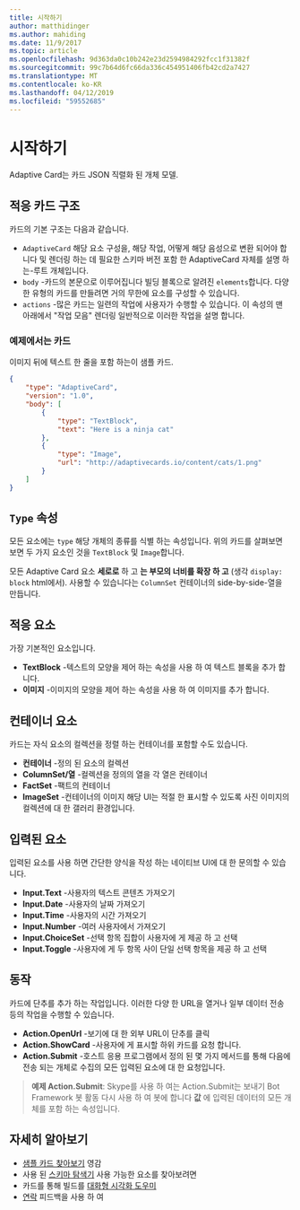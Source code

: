 ```yaml
---
title: 시작하기
author: matthidinger
ms.author: mahiding
ms.date: 11/9/2017
ms.topic: article
ms.openlocfilehash: 9d363da0c10b242e23d2594984292fcc1f31382f
ms.sourcegitcommit: 99c7b64d6fc66da336c454951406fb42cd2a7427
ms.translationtype: MT
ms.contentlocale: ko-KR
ms.lasthandoff: 04/12/2019
ms.locfileid: "59552685"
---
```

# <a name="getting-started"></a>시작하기 

Adaptive Card는 카드 JSON 직렬화 된 개체 모델.

## <a name="adaptive-card-structure"></a>적응 카드 구조

카드의 기본 구조는 다음과 같습니다.

* `AdaptiveCard` 해당 요소 구성을, 해당 작업, 어떻게 해당 음성으로 변환 되어야 합니다 및 렌더링 하는 데 필요한 스키마 버전 포함 한 AdaptiveCard 자체를 설명 하는-루트 개체입니다.
* `body` -카드의 본문으로 이루어집니다 빌딩 블록으로 알려진 `elements`합니다. 다양 한 유형의 카드를 만들려면 거의 무한에 요소를 구성할 수 있습니다. 
* `actions` -많은 카드는 일련의 작업에 사용자가 수행할 수 있습니다. 이 속성의 맨 아래에서 "작업 모음" 렌더링 일반적으로 이러한 작업을 설명 합니다.

### <a name="example-card"></a>예제에서는 카드

이미지 뒤에 텍스트 한 줄을 포함 하는이 샘플 카드.

```json
{
    "type": "AdaptiveCard",
    "version": "1.0",
    "body": [
        {
            "type": "TextBlock",
            "text": "Here is a ninja cat"
        },
        {
            "type": "Image",
            "url": "http://adaptivecards.io/content/cats/1.png"
        }
    ]
}
```

## <a name="type-property"></a>`Type` 속성

모든 요소에는 `type` 해당 개체의 종류를 식별 하는 속성입니다. 위의 카드를 살펴보면 보면 두 가지 요소인 것을 `TextBlock` 및 `Image`합니다.

모든 Adaptive Card 요소 **세로로** 하 고 **는 부모의 너비를 확장 하 고** (생각 `display: block` html에서). 사용할 수 있습니다는 `ColumnSet` 컨테이너의 side-by-side-열을 만듭니다.

## <a name="adaptive-elements"></a>적응 요소

가장 기본적인 요소입니다.

* **TextBlock** -텍스트의 모양을 제어 하는 속성을 사용 하 여 텍스트 블록을 추가 합니다.
* **이미지** -이미지의 모양을 제어 하는 속성을 사용 하 여 이미지를 추가 합니다.

## <a name="container-elements"></a>컨테이너 요소

카드는 자식 요소의 컬렉션을 정렬 하는 컨테이너를 포함할 수도 있습니다.

* **컨테이너** -정의 된 요소의 컬렉션
* **ColumnSet/열** -컬렉션을 정의의 열을 각 열은 컨테이너
* **FactSet** -팩트의 컨테이너
* **ImageSet** -컨테이너의 이미지 해당 UI는 적절 한 표시할 수 있도록 사진 이미지의 컬렉션에 대 한 갤러리 환경입니다.

## <a name="input-elements"></a>입력된 요소

입력된 요소를 사용 하면 간단한 양식을 작성 하는 네이티브 UI에 대 한 문의할 수 있습니다.

* **Input.Text** -사용자의 텍스트 콘텐츠 가져오기
* **Input.Date** -사용자의 날짜 가져오기
* **Input.Time** -사용자의 시간 가져오기
* **Input.Number** -여러 사용자에서 가져오기
* **Input.ChoiceSet** -선택 항목 집합이 사용자에 게 제공 하 고 선택
* **Input.Toggle** -사용자에 게 두 항목 사이 단일 선택 항목을 제공 하 고 선택

## <a name="actions"></a>동작

카드에 단추를 추가 하는 작업입니다. 이러한 다양 한 URL을 열거나 일부 데이터 전송 등의 작업을 수행할 수 있습니다.

* **Action.OpenUrl** -보기에 대 한 외부 URL이 단추를 클릭
* **Action.ShowCard** -사용자에 게 표시할 하위 카드를 요청 합니다.
* **Action.Submit** -호스트 응용 프로그램에서 정의 된 몇 가지 메서드를 통해 다음에 전송 되는 개체로 수집의 모든 입력된 요소에 대 한 요청입니다.

> **예제 Action.Submit**: Skype를 사용 하 여는 Action.Submit는 보내기 Bot Framework 봇 활동 다시 사용 하 여 봇에 합니다 **값** 에 입력된 데이터의 모든 개체를 포함 하는 속성입니다.

## <a name="learn-more"></a>자세히 알아보기

* [샘플 카드 찾아보기](http://adaptivecards.io/samples/) 영감
* 사용 된 [스키마 탐색기](http://adaptivecards.io/explorer) 사용 가능한 요소를 찾아보려면
* 카드를 통해 빌드를 [대화형 시각화 도우미](http://adaptivecards.io/visualizer/)
* [연락](http://adaptivecards.io/connect) 피드백을 사용 하 여

